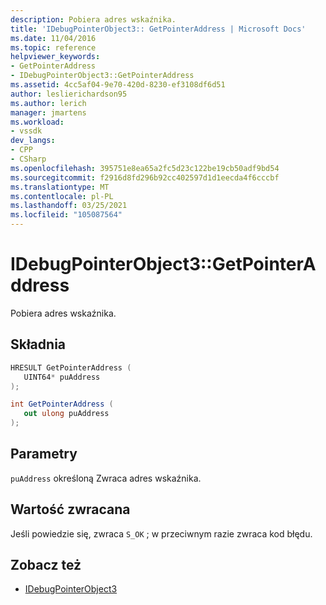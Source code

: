 ```yaml
---
description: Pobiera adres wskaźnika.
title: 'IDebugPointerObject3:: GetPointerAddress | Microsoft Docs'
ms.date: 11/04/2016
ms.topic: reference
helpviewer_keywords:
- GetPointerAddress
- IDebugPointerObject3::GetPointerAddress
ms.assetid: 4cc5af04-9e70-420d-8230-ef3108df6d51
author: leslierichardson95
ms.author: lerich
manager: jmartens
ms.workload:
- vssdk
dev_langs:
- CPP
- CSharp
ms.openlocfilehash: 395751e8ea65a2fc5d23c122be19cb50adf9bd54
ms.sourcegitcommit: f2916d8fd296b92cc402597d1d1eecda4f6cccbf
ms.translationtype: MT
ms.contentlocale: pl-PL
ms.lasthandoff: 03/25/2021
ms.locfileid: "105087564"
---
```

# <a name="idebugpointerobject3getpointeraddress"></a>IDebugPointerObject3::GetPointerAddress
Pobiera adres wskaźnika.

## <a name="syntax"></a>Składnia

```cpp
HRESULT GetPointerAddress (
   UINT64* puAddress
);
```

```csharp
int GetPointerAddress (
   out ulong puAddress
);
```

## <a name="parameters"></a>Parametry
`puAddress` określoną Zwraca adres wskaźnika.

## <a name="return-value"></a>Wartość zwracana
 Jeśli powiedzie się, zwraca `S_OK` ; w przeciwnym razie zwraca kod błędu.

## <a name="see-also"></a>Zobacz też
- [IDebugPointerObject3](../../../extensibility/debugger/reference/idebugpointerobject3.md)
